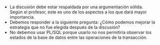 - La discusión debe estar respaldada por una argumentación sólida. Según el profesor, este es uno de los aspectos a los que dará mayor importancia.
- Debemos responder a la siguiente pregunta: ¿Cómo podemos mejorar la estrategia que no fue elegida después de la discusión?
- No debemos usar PL/SQL porque usarlo no nos permitiría observar los estados de la base de datos entre las operaciones de la transacción.